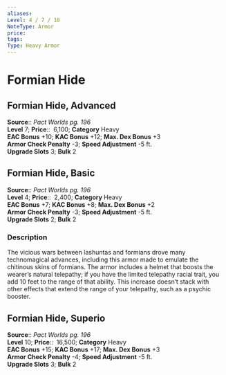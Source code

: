 ```yaml
---
aliases: 
Level: 4 / 7 / 10
NoteType: Armor
price: 
tags: 
Type: Heavy Armor
---
```


# Formian Hide

## Formian Hide, Advanced

**Source**:: _Pact Worlds pg. 196_  
**Level** 7;
**Price**::  6,100; **Category** Heavy  
**EAC Bonus** +10; **KAC Bonus** +12; **Max. Dex Bonus** +3  
**Armor Check Penalty** -3; **Speed Adjustment** -5 ft.  
**Upgrade Slots** 3; **Bulk** 2

## Formian Hide, Basic

**Source**:: _Pact Worlds pg. 196_  
**Level** 4;
**Price**::  2,400; **Category** Heavy  
**EAC Bonus** +7; **KAC Bonus** +8; **Max. Dex Bonus** +2  
**Armor Check Penalty** -3; **Speed Adjustment** -5 ft.  
**Upgrade Slots** 2; **Bulk** 2

### Description

The vicious wars between lashuntas and formians drove many technomagical advances, including this armor made to emulate the chitinous skins of formians. The armor includes a helmet that boosts the wearer’s natural telepathy; if you have the limited telepathy racial trait, you add 10 feet to the range of that ability. This increase doesn’t stack with other effects that extend the range of your telepathy, such as a psychic booster.

## Formian Hide, Superio

**Source**:: _Pact Worlds pg. 196_  
**Level** 10;
**Price**::  16,500; **Category** Heavy  
**EAC Bonus** +15; **KAC Bonus** +17; **Max. Dex Bonus** +3  
**Armor Check Penalty** -4; **Speed Adjustment** -5 ft.  
**Upgrade Slots** 3; **Bulk** 2
